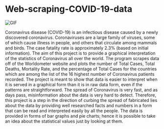 # Web-scraping-COVID-19-data

![GIF](https://github.com/aakriti-aggarwal-11/Analysing-COVID-19-data-using-Python/blob/master/Plots%20GIF.gif?raw=true)

Coronavirus disease (COVID-19) is an infectious disease caused by a newly discovered coronavirus. Coronaviruses are a large family of viruses, some of which cause illness in people, and others that circulate among mammals and birds. The case fatality rate is approximately 2.3% (based on initial information).
The aim of this project is to provide a graphical interpretation of the statistics of Coronavirus all over the world. The program scrapes data off of the Worldometer website and plots the number of Total Cases, Total Deaths, Mortality Rate, and the percentage of Total Cases for the countries which are among the list of the 16 highest number of Coronavirus patients recorded. The project is meant to show that data is easier to interpret when it is served in a graphical form than it is in raw data form, even if the patterns are straightforward. The spread of Coronavirus is very fast, and as days pass, misinformation about the data is very hard to detect. Therefore, this project is a step in the direction of curbing the spread of fabricated lies about the data by providing well researched facts and numbers in a form that can be read and interpreted easily by all the people. The data is provided in forms of bar graphs and pie charts; hence it is possible to take an idea about the statistical values just by looking at them.
